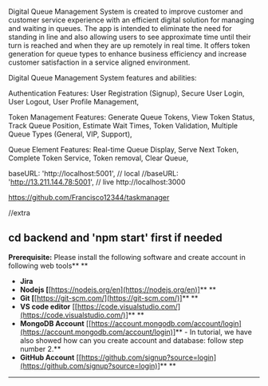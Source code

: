 Digital Queue Management System is created to improve customer and customer service experience with an efficient digital solution for managing and waiting in queues. The app is intended to eliminate the need for standing in line and also allowing users to see approximate time until their turn is reached and when they are up remotely in real time. It offers token generation for queue types to enhance business efficiency and increase customer satisfaction in a service aligned environment.

Digital Queue Management System features and abilities:

Authentication Features:
    User Registration (Signup),
    Secure User Login,
	User Logout,
	User Profile Management,

Token Management Features:
	Generate Queue Tokens,
	View Token Status,
	Track Queue Position,
	Estimate Wait Times,
	Token Validation,
	Multiple Queue Types (General, VIP, Support),

Queue Element Features:
	Real-time Queue Display,
	Serve Next Token,
	Complete Token Service,
	Token removal,
	Clear Queue,

baseURL: 'http://localhost:5001', // local
  //baseURL: 'http://13.211.144.78:5001', // live
  http://localhost:3000

  https://github.com/Francisco12344/taskmanager

  //extra

  cd backend and 'npm start' first if needed
---

**Prerequisite:** Please install the following software and create account in following web tools** **
* **Jira**
* **Nodejs [**[https://nodejs.org/en](https://nodejs.org/en)]** **
* **Git [**[https://git-scm.com/](https://git-scm.com/)]** **
* **VS code editor** [[https://code.visualstudio.com/](https://code.visualstudio.com/)]** **
* **MongoDB Account** [[https://account.mongodb.com/account/login](https://account.mongodb.com/account/login)]** - In tutorial, we have also showed how can you create account and database: follow step number 2.**
* **GitHub Account** [[https://github.com/signup?source=login](https://github.com/signup?source=login)]** **

---



